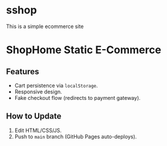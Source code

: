 # sshop
This is a simple ecommerce site
# ShopHome Static E-Commerce

## Features
- Cart persistence via `localStorage`.
- Responsive design.
- Fake checkout flow (redirects to payment gateway).

## How to Update
1. Edit HTML/CSS/JS.
2. Push to `main` branch (GitHub Pages auto-deploys).